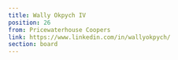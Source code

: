 ```yaml
---
title: Wally Okpych IV
position: 26
from: Pricewaterhouse Coopers
link: https://www.linkedin.com/in/wallyokpych/
section: board
---
```


